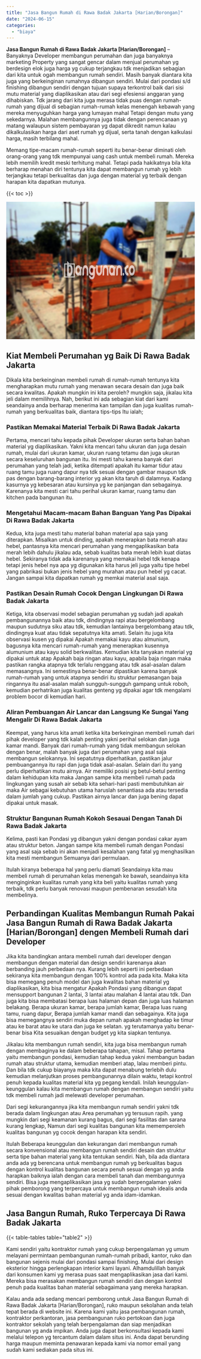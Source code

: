 ```yaml
---
title: "Jasa Bangun Rumah di Rawa Badak Jakarta [Harian/Borongan]"
date: "2024-06-15"
categories: 
  - "biaya"
---
```


**Jasa Bangun Rumah di Rawa Badak Jakarta \[Harian/Borongan\]** – Banyaknya Developer membangun perumahan dan juga banyaknya marketing Property yang sangat gencar dalam menjual perumahan yg berdesign elok juga harga yg cukup terjangkau tdk menjadikan sebagian dari kita untuk ogah membangun rumah sendiri. Masih banyak diantara kita juga yang berkeinginan rumahnya dibangun sendiri. Mulai dari pondasi s/d finishing dibangun sendiri dengan tujuan supaya terkontrol baik dari sisi mutu material yang diaplikasikan atau dari segi efesiensi anggaran yang dihabiskan. Tdk jarang dari kita juga merasa tidak puas dengan rumah-rumah yang dijual di sebagian rumah-rumah kelas menengah kebawah yang mereka menyuguhkan harga yang lumayan mahal Tetapi dengan mutu yang sekedarnya. Malahan membangunnya juga tidak dengan perencanaan yg matang walaupun sistem pembayaran yg dapat dikredit namun kalau dikalkulasikan harga dari aset rumah yg dijual, serta tanah dengan kalkulasi harga, masih terbilang mahal.

Memang tipe-macam rumah-rumah seperti itu benar-benar diminati oleh orang-orang yang tdk mempunyai uang cash untuk membeli rumah. Mereka lebih memilih kredit meski terhitung mahal. Tetapi pada hakikatnya bila kita berharap menahan diri tentunya kita dapat membangun rumah yg lebih terjangkau tetapi berkualitas dan juga dengan material yg terbaik dengan harapan kita dapatkan mutunya.

{{< toc >}}

![Jasa Bangun Rumah di Rawa Badak Jakarta [Harian/Borongan]](/images/borong-bangunan-17.png)

## Kiat Membeli Perumahan yg Baik Di Rawa Badak Jakarta

Dikala kita berkeinginan membeli rumah di rumah-rumah tentunya kita mengharapkan mutu rumah yang menawan secara desain dan juga baik secara kwalitas. Apakah mungkin ini kita peroleh? mungkin saja, jikalau kita jeli dalam memilihnya. Nah, berikut ini ada sebagian kiat dari kami seandainya anda berharap menerima kan tampilan dan juga kualitas rumah-rumah yang berkualitas baik, diantara tips-tips Itu ialah;

### Pastikan Memakai Material Terbaik Di Rawa Badak Jakarta

Pertama, mencari tahu kepada pihak Developer ukuran serta bahan bahan material yg diaplikasikan. Yakni kita mencari tahu ukuran dan juga desain rumah, mulai dari ukuran kamar, ukuran ruang tetamu dan juga ukuran secara keseluruhan bangunan itu. Ini mesti tahu karena banyak dari perumahan yang telah jadi, ketika ditempati apakah itu kamar tidur atau ruang tamu juga ruang dapur nya tdk sesuai dengan gambar maupun tdk pas dengan barang-barang interior yg akan kita taruh di dalamnya. Kadang kasurnya yg kebesaran atau kursinya yg ke panjangan dan sebagainya. Karenanya kita mesti cari tahu perihal ukuran kamar, ruang tamu dan kitchen pada bangunan itu.

### Mengetahui Macam-macam Bahan Banguan Yang Pas Dipakai Di Rawa Badak Jakarta

Kedua, kita juga mesti tahu material bahan material apa saja yang diterapkan. Misalkan untuk dinding, apakah menerapkan bata merah atau hebel, pantasnya kita mencari perumahan yang mengaplikasikan bata merah lebih dahulu jikalau ada, sebab kualitas bata merah lebih kuat diatas hebel. Sekiranya tidak ada karenanya yang memakai hebel tdk kenapa tetapi jenis hebel nya apa yg digunakan kita harus jeli juga yaitu tipe hebel yang pabrikasi bukan jenis hebel yang murahan atau pun hebel yg cacat. Jangan sampai kita dapatkan rumah yg memkai material asal saja.

### Pastikan Desain Rumah Cocok Dengan Lingkungan Di Rawa Badak Jakarta

Ketiga, kita observasi model sebagian perumahan yg sudah jadi apakah pembangunannya baik atau tdk, dindingnya rapi atau bergelombang maupun sudutnya siku atau tdk, kemudian lantainya bergelombang atau tdk, dindingnya kuat atau tidak sepatutnya kita amati. Selain itu juga kita observasi kusen yg dipakai Apakah memakai kayu atau almunium, bagusnya kita mencari rumah-rumah yang menerapkan kusennya alumunium atau kayu solid berkwalitas. Kemudian kita tanyakan material yg dipakai untuk atap Apakah baja ringan atau kayu, apabila baja ringan maka pastikan rangka atapnya tdk terlalu renggang atau tdk asal-asalan dalam memasangnya. Ini semestinya benar-benar dipastikan karena banyak rumah-rumah yang untuk atapnya sendiri itu struktur pemasangan baja ringannya itu asal-asalan malah sungguh-sungguh gampang untuk roboh, kemudian perhatrikan juga kualitas genteng yg dipakai agar tdk mengalami problem bocor di kemudian hari.

### Aliran Pembuangan Air Lancar dan Langsung Ke Sungai Yang Mengalir Di Rawa Badak Jakarta

Keempat, yang harus kita amati ketika kita berkeinginan membeli rumah dari pihak developer yang tdk kalah penting yakni perihal selokan dan juga kamar mandi. Banyak dari rumah-rumah yang tidak membangun selokan dengan benar, malah banyak juga dari perumahan yang asal saja membangun selokannya. Ini sepatutnya diperhatikan, pastikan jalur pembuangannya itu rapi dan juga tidak asal-asalan. Selain dari itu yang perlu diperhatikan mutu airnya. Air memiliki posisi yg betul-betul penting dalam kehidupan kita maka Jangan sampe kita membeli rumah pada lingkungan yang susah air sebab kita sehari-hari pasti membutuhkan air maka Air sebagai kebutuhan utama haruslah senantiasa ada atau tersedia dalam jumlah yang cukup. Pastikan airnya lancar dan juga bening dapat dipakai untuk masak.

### Struktur Bangunan Rumah Kokoh Sesauai Dengan Tanah Di Rawa Badak Jakarta

Kelima, pasti kan Pondasi yg dibangun yakni dengan pondasi cakar ayam atau struktur beton. Jangan sampe kita membeli rumah dengan Pondasi yang asal saja sebab ini akan menjadi kesalahan yang fatal yg menghasilkan kita mesti membangun Semuanya dari permulaan.

Itulah kiranya beberapa hal yang perlu diamati Seandainya kita mau membeli rumah di perumahan kelas menengah ke bawah, seandainya kita menginginkan kualitas rumah yang kita beli yaitu kualitas rumah yang terbaik, tdk perlu banyak renovasi maupun pembenaran sesudah kita membelinya.

## Perbandingan Kualitas Membangun Rumah Pakai Jasa Bangun Rumah di Rawa Badak Jakarta \[Harian/Borongan\] dengen Membeli Rumah dari Developer

Jika kita bandingkan antara membeli rumah dari developer dengan membangun dengan material dan design sendiri karenanya akan berbanding jauh perbedaan nya. Kurang lebih seperti ini perbedaan sekiranya kita membangun dengan 100% kontrol ada pada kita. Maka kita bisa memegang penuh model dan juga kwalitas bahan material yg diaplikasikan, kita bisa mengatur Apakah Pondasi yang dibangun dapat mensupport bangunan 2 lantai, 3 lantai atau malahan 4 lantai atau tdk. Dan juga kita bisa membatasi berapa luas halaman depan dan juga luas halaman belakang. Berapa ukuran kamar, berapa jumlah kamar, Berapa luas ruang tamu, ruang dapur, Berapa jumlah kamar mandi dan sebagainya. Kita juga bisa memegangnya sendiri muka depan rumah apakah menghadap ke timur atau ke barat atau ke utara dan juga ke selatan. yg terutamanya yaitu benar-benar bisa Kita sesuaikan dengan budget yg kita siapkan tentunya.

Jikalau kita membangun rumah sendiri, kita juga bisa membangun rumah dengan membaginya ke dalam beberapa tahapan, misal. Tahap pertama yaitu membangun pondasi, kemudian tahap kedua yakni membangun badan rumah atau struktur utama, kemudian memberi atap, lalau memberi pintu. Dan bila tdk cukup biayanya maka kita dapat menabung terlebih dulu kemudian melanjutkan proses pembangunannya dilain waktu, tetapi kontrol penuh kepada kualitas material kita yg pegang kendali. Inilah keunggulan-keunggulan kalau kita membangun rumah dengan membangun sendiri yaitu tdk membeli rumah jadi melewati developer perumahan.

Dari segi kekurangannya jika kita membangun rumah sendiri yakni tdk berada dalam lingkungan atau Area perumahan yg tersusun rapih. yang mungkin dari segi keamanan kurang bagus, dari segi fasilitas dan sarana kurang lengkap, Namun dari segi kualitas bangunan kita mememperoleh kualitas bangunan yg cocok dengan harapan kita sendiri.

Itulah Beberapa keunggulan dan kekurangan dari membangun rumah secara konvensional atau membangun rumah sendiri desain dan struktur serta tipe bahan material yang kita tentukan sendiri. Nah, bila ada diantara anda ada yg berencana untuk membangun rumah yg berkualitas bagus dengan kontrol kualitas bangunan secara penuh sesuai dengan yg anda harapkan baiknya ialah dengan cara membeli tanah dan membangunnya sendiri. Bisa juga mengaplikasikan jasa yg sudah berpengalaman yakni pihak pemborong yang terpercaya untuk membangun rumah idealis anda sesuai dengan kwalitas bahan material yg anda idam-idamkan.

## Jasa Bangun Rumah, Ruko Terpercaya Di Rawa Badak Jakarta

{{< table-tables table="table2" >}}

Kami sendiri yaitu kontraktor rumah yang cukup berpengalaman yg umum melayani permintaan pembangunan rumah-rumah pribadi, kantor, ruko dan bangunan sejenis mulai dari pondasi sampai finishing. Mulai dari design eksterior hingga perlengkapan interior kami layani. Alhamdulillah banyak dari konsumen kami yg merasa puas saat mengaplikasikan jasa dari kami. Mereka bisa merasakan membangun rumah sendiri dan dengan kontrol penuh pada kualitas bahan material sebagaimana yang mereka harapkan.

Kalau anda ada sedang mencari pemborong untuk Jasa Bangun Rumah di Rawa Badak Jakarta \[Harian/Borongan\], ruko maupun sekolahan anda telah tepat berada di website ini. Karena kami yaitu jasa pembangunan rumah, kontraktor perkantoran, jasa pembangunan ruko pertokoan dan juga kontraktor sekolah yang telah berpengalaman dan siap menjadikan bangunan yg anda impikan. Anda juga dapat berkonsultasi kepada kami melalui telepon yg tercantum dalam dalam situs ini. Anda dapat berunding harga maupun meminta penawaran kepada kami via nomor email yang sudah kami sediakan pada situs ini.
